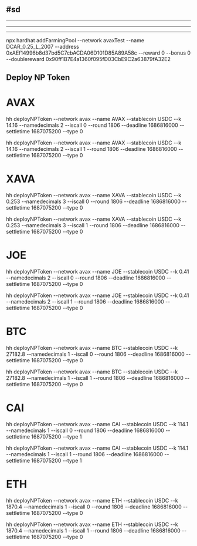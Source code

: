 ## #sd

---

---

---

npx hardhat addFarmingPool --network avaxTest --name DCAR_0.25_L_2007 --address 0xAEf14996b8d37bd5C7cbACDA06D101D85A89A58c --reward 0 --bonus 0 --doublereward 0x90ff1B7E4a1360f095fD03CbE9C2a63879fA32E2


## Deploy NP Token

# AVAX 
hh deployNPToken --network avax --name AVAX --stablecoin USDC --k 14.16 --namedecimals 2 --iscall 0 --round 1806 --deadline 1686816000 --settletime 1687075200 --type 0

hh deployNPToken --network avax --name AVAX --stablecoin USDC --k 14.16 --namedecimals 2 --iscall 1 --round 1806 --deadline 1686816000 --settletime 1687075200 --type 0

# XAVA
hh deployNPToken --network avax --name XAVA --stablecoin USDC --k 0.253 --namedecimals 3 --iscall 0 --round 1806 --deadline 1686816000 --settletime 1687075200 --type 0

hh deployNPToken --network avax --name XAVA --stablecoin USDC --k 0.253 --namedecimals 3 --iscall 1 --round 1806 --deadline 1686816000 --settletime 1687075200 --type 0

# JOE
hh deployNPToken --network avax --name JOE --stablecoin USDC --k 0.41 --namedecimals 2 --iscall 0 --round 1806 --deadline 1686816000 --settletime 1687075200 --type 0

hh deployNPToken --network avax --name JOE --stablecoin USDC --k 0.41 --namedecimals 2 --iscall 1 --round 1806 --deadline 1686816000 --settletime 1687075200 --type 0

# BTC
hh deployNPToken --network avax --name BTC --stablecoin USDC --k 27182.8 --namedecimals 1 --iscall 0 --round 1806 --deadline 1686816000 --settletime 1687075200 --type 0

hh deployNPToken --network avax --name BTC --stablecoin USDC --k 27182.8 --namedecimals 1 --iscall 1 --round 1806 --deadline 1686816000 --settletime 1687075200 --type 0

# CAI
hh deployNPToken --network avax --name CAI --stablecoin USDC --k 114.1 --namedecimals 1 --iscall 0 --round 1806 --deadline 1686816000 --settletime 1687075200 --type 1

hh deployNPToken --network avax --name CAI --stablecoin USDC --k 114.1 --namedecimals 1 --iscall 1 --round 1806 --deadline 1686816000 --settletime 1687075200 --type 1

# ETH
hh deployNPToken --network avax --name ETH --stablecoin USDC --k 1870.4 --namedecimals 1 --iscall 0 --round 1806 --deadline 1686816000 --settletime 1687075200 --type 0

hh deployNPToken --network avax --name ETH --stablecoin USDC --k 1870.4 --namedecimals 1 --iscall 1 --round 1806 --deadline 1686816000 --settletime 1687075200 --type 0